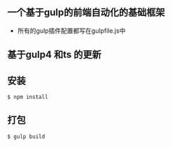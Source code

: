 ## 一个基于gulp的前端自动化的基础框架
- 所有的gulp插件配置都写在gulpfile.js中
## 基于gulp4 和ts 的更新

## 安装
```
$ npm install
```

## 打包
```
$ gulp build
```



